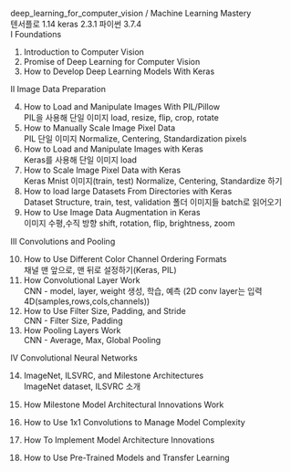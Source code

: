 deep_learning_for_computer_vision / Machine Learning Mastery  
텐서플로 1.14 keras 2.3.1 파이썬 3.7.4   
I Foundations 

  1. Introduction to Computer Vision    
  2. Promise of Deep Learning for Computer Vision    
  3. How to Develop Deep Learning Models With Keras    

II Image Data Preparation  

  4. How to Load and Manipulate Images With PIL/Pillow   
  PIL을 사용해 단일 이미지 load, resize, flip, crop, rotate   
  5. How to Manually Scale Image Pixel Data   
  PIL 단일 이미지 Normalize, Centering, Standardization pixels    
  6. How to Load and Manipulate Images with Keras   
  Keras를 사용해 단일 이미지 load   
  7. How to Scale Image Pixel Data with Keras    
  Keras Mnist 이미지(train, test) Normalize, Centering, Standardize 하기
  8. How to load large Datasets From Directories with Keras      
  Dataset Structure, train, test, validation 폴더 이미지들 batch로 읽어오기   
  9. How to Use Image Data Augmentation in Keras   
  이미지 수평,수직 방향 shift, rotation, flip, brightness, zoom   
  
III Convolutions and Pooling    

  10. How to Use Different Color Channel Ordering Formats   
  채널 맨 앞으로, 맨 뒤로 설정하기(Keras, PIL)   
  11. How Convolutional Layer Work   
  CNN - model, layer, weight 생성, 학습, 예측 (2D conv layer는 입력 4D(samples,rows,cols,channels))   
  12. How to Use Filter Size, Padding, and Stride    
  CNN - Filter Size, Padding   
  13. How Pooling Layers Work   
  CNN - Average, Max, Global Pooling   
   
IV Convolutional Neural Networks   
   
   14. ImageNet, ILSVRC, and Milestone Architectures   
   ImageNet dataset, ILSVRC 소개   
   15. How Milestone Model Architectural Innovations Work      
   
   16. How to Use 1x1 Convolutions to Manage Model Complexity      
   
   17. How To Implement Model Architecture Innovations   
   
   18. How to Use Pre-Trained Models and Transfer Learning   
